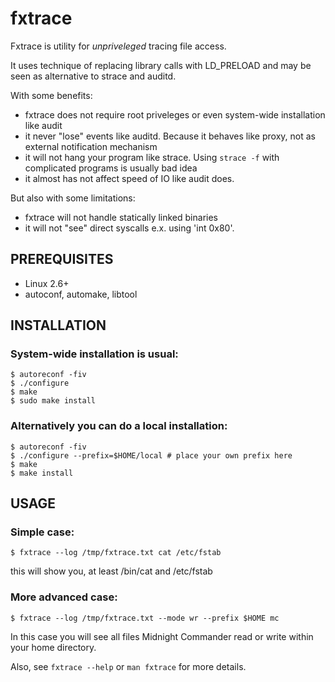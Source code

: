# fxtrace

Fxtrace is utility for *unpriveleged* tracing file access.

It uses technique of replacing library calls with LD_PRELOAD and may be seen as alternative to strace and auditd.

With some benefits:
- fxtrace does not require root priveleges or even system-wide installation like audit
- it never "lose" events like auditd. Because it behaves like proxy, not as external notification mechanism
- it will not hang your program like strace. Using `strace -f` with complicated programs is usually bad idea
- it almost has not affect speed of IO like audit does.

But also with some limitations:
- fxtrace will not handle statically linked binaries
- it will not "see" direct syscalls e.x. using 'int 0x80'.


## PREREQUISITES

- Linux 2.6+
- autoconf, automake, libtool 


## INSTALLATION

### System-wide installation is usual:
```
$ autoreconf -fiv
$ ./configure
$ make
$ sudo make install
```

### Alternatively you can do a local installation:
```
$ autoreconf -fiv
$ ./configure --prefix=$HOME/local # place your own prefix here
$ make
$ make install
```

## USAGE

### Simple case:
`$ fxtrace --log /tmp/fxtrace.txt cat /etc/fstab`

this will show you, at least /bin/cat and /etc/fstab
  

### More advanced case:
`$ fxtrace --log /tmp/fxtrace.txt --mode wr --prefix $HOME mc`

In this case you will see all files Midnight Commander read or write within your home directory.

Also, see `fxtrace --help` or `man fxtrace` for more details.


